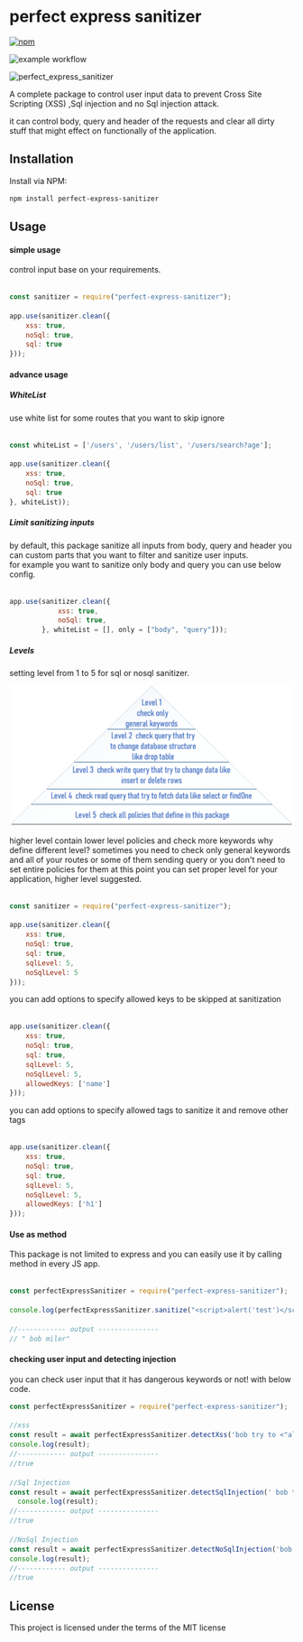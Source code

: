 # perfect express sanitizer
[![npm](https://img.shields.io/npm/v/perfect-express-sanitizer.svg?style=flat-square)](https://www.npmjs.com/package/perfect-express-sanitizer)

![example workflow](https://github.com/hamedpa/perfect-express-sanitizer/actions/workflows/actions.yml/badge.svg)

![perfect_express_sanitizer](https://github.com/hamedpa/perfect-express-sanitizer/blob/master/img/logo.png?raw=true)


A complete package to control user input data to prevent Cross Site Scripting (XSS) ,Sql injection and no Sql injection attack.

it can control body, query and header of the requests and clear all dirty stuff that might effect on functionally of the application.

## Installation
Install via NPM:

```bash
npm install perfect-express-sanitizer

```

## Usage

#### simple usage

control input base on your requirements.
```javascript

const sanitizer = require("perfect-express-sanitizer");

app.use(sanitizer.clean({
    xss: true,
    noSql: true,
    sql: true
}));
```

#### advance usage
##### WhiteList

use white list for some routes that you want to skip ignore
```javascript

const whiteList = ['/users', '/users/list', '/users/search?age'];

app.use(sanitizer.clean({
    xss: true,
    noSql: true,
    sql: true
}, whiteList));
```

##### Limit sanitizing inputs
by default, this package sanitize all inputs from body, query and header you can custom parts that you want to filter and sanitize user inputs. </br> for example you want to sanitize only body and query you can use below config.

```javascript

app.use(sanitizer.clean({
            xss: true,
            noSql: true,
        }, whiteList = [], only = ["body", "query"]));
```

##### Levels
setting level from 1 to 5 for sql or nosql sanitizer.
<!-- ![alt text](https://github.com/hamedpa/perfect-express-sanitizer/blob/master/img/levels.png?raw=true) -->
<img src="./img/levels.png">

higher level contain lower level policies and check more keywords 
why define different level?
sometimes you need to check only general keywords and all of your routes or some of them sending query or you don't need to set entire policies for them at this point you can set proper level for your application, higher level suggested.



```javascript

const sanitizer = require("perfect-express-sanitizer");

app.use(sanitizer.clean({
    xss: true,
    noSql: true,
    sql: true,
    sqlLevel: 5,
    noSqlLevel: 5
}));
```
you can add options to specify allowed keys to be skipped at sanitization

```javascript

app.use(sanitizer.clean({
    xss: true,
    noSql: true,
    sql: true,
    sqlLevel: 5,
    noSqlLevel: 5,
    allowedKeys: ['name']
}));
```
you can add options to specify allowed tags to sanitize it and remove other tags

```javascript

app.use(sanitizer.clean({
    xss: true,
    noSql: true,
    sql: true,
    sqlLevel: 5,
    noSqlLevel: 5,
    allowedKeys: ['h1']
}));
```
#### Use as method
This package is not limited to express and you can easily use it by calling method in every JS app.
```javascript

const perfectExpressSanitizer = require("perfect-express-sanitizer");

console.log(perfectExpressSanitizer.sanitize("<script>alert('test')</script> bob miler", { xss: true, noSql: true, sql: true, level: 5 }));

//------------ output ---------------
// " bob miler"
```
#### checking user input and detecting injection
you can check user input that it has dangerous keywords or not! with below code.

```javascript
const perfectExpressSanitizer = require("perfect-express-sanitizer");

//xss
const result = await perfectExpressSanitizer.detectXss('bob try to <"alert(1)');
console.log(result);
//------------ output ---------------
//true

//Sql Injection
const result = await perfectExpressSanitizer.detectSqlInjection(' bob try to create table', 5);
  console.log(result);
//------------ output ---------------
//true

//NoSql Injection
const result = await perfectExpressSanitizer.detectNoSqlInjection('bob try to findOne', 5);
console.log(result);
//------------ output ---------------
//true
```

## License

This project is licensed under the terms of the
MIT license
